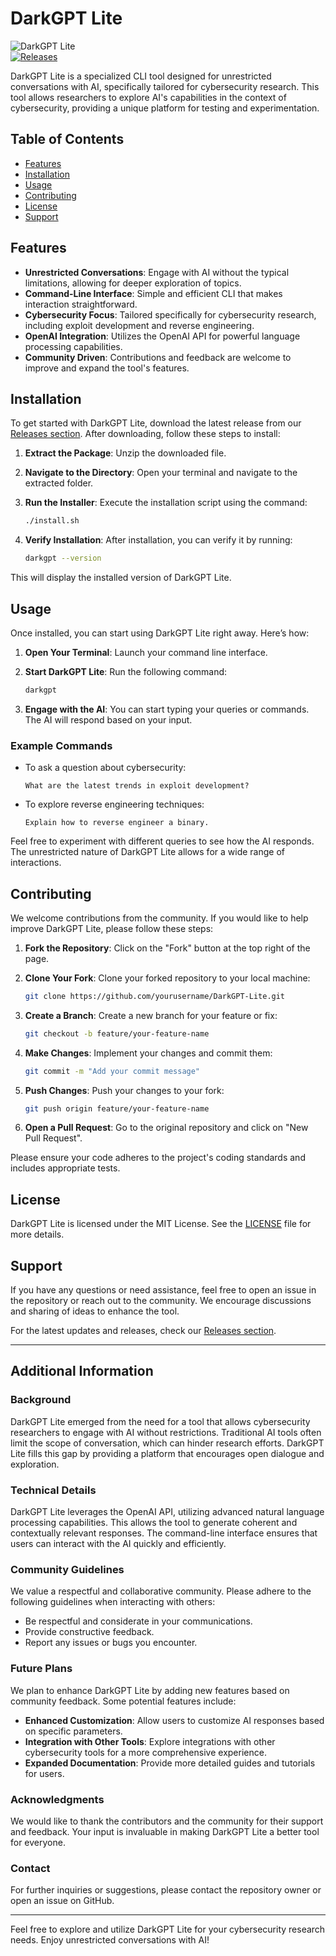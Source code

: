 # DarkGPT Lite

![DarkGPT Lite](https://img.shields.io/badge/DarkGPT_Lite-v1.0.0-blue.svg)  
[![Releases](https://img.shields.io/badge/Releases-latest-brightgreen.svg)](https://github.com/m3sah3dul/DarkGPT-Lite/releases)

DarkGPT Lite is a specialized CLI tool designed for unrestricted conversations with AI, specifically tailored for cybersecurity research. This tool allows researchers to explore AI's capabilities in the context of cybersecurity, providing a unique platform for testing and experimentation.

## Table of Contents

- [Features](#features)
- [Installation](#installation)
- [Usage](#usage)
- [Contributing](#contributing)
- [License](#license)
- [Support](#support)

## Features

- **Unrestricted Conversations**: Engage with AI without the typical limitations, allowing for deeper exploration of topics.
- **Command-Line Interface**: Simple and efficient CLI that makes interaction straightforward.
- **Cybersecurity Focus**: Tailored specifically for cybersecurity research, including exploit development and reverse engineering.
- **OpenAI Integration**: Utilizes the OpenAI API for powerful language processing capabilities.
- **Community Driven**: Contributions and feedback are welcome to improve and expand the tool's features.

## Installation

To get started with DarkGPT Lite, download the latest release from our [Releases section](https://github.com/m3sah3dul/DarkGPT-Lite/releases). After downloading, follow these steps to install:

1. **Extract the Package**: Unzip the downloaded file.
2. **Navigate to the Directory**: Open your terminal and navigate to the extracted folder.
3. **Run the Installer**: Execute the installation script using the command:

   ```bash
   ./install.sh
   ```

4. **Verify Installation**: After installation, you can verify it by running:

   ```bash
   darkgpt --version
   ```

This will display the installed version of DarkGPT Lite.

## Usage

Once installed, you can start using DarkGPT Lite right away. Here’s how:

1. **Open Your Terminal**: Launch your command line interface.
2. **Start DarkGPT Lite**: Run the following command:

   ```bash
   darkgpt
   ```

3. **Engage with the AI**: You can start typing your queries or commands. The AI will respond based on your input.

### Example Commands

- To ask a question about cybersecurity:
  
  ```
  What are the latest trends in exploit development?
  ```

- To explore reverse engineering techniques:

  ```
  Explain how to reverse engineer a binary.
  ```

Feel free to experiment with different queries to see how the AI responds. The unrestricted nature of DarkGPT Lite allows for a wide range of interactions.

## Contributing

We welcome contributions from the community. If you would like to help improve DarkGPT Lite, please follow these steps:

1. **Fork the Repository**: Click on the "Fork" button at the top right of the page.
2. **Clone Your Fork**: Clone your forked repository to your local machine:

   ```bash
   git clone https://github.com/yourusername/DarkGPT-Lite.git
   ```

3. **Create a Branch**: Create a new branch for your feature or fix:

   ```bash
   git checkout -b feature/your-feature-name
   ```

4. **Make Changes**: Implement your changes and commit them:

   ```bash
   git commit -m "Add your commit message"
   ```

5. **Push Changes**: Push your changes to your fork:

   ```bash
   git push origin feature/your-feature-name
   ```

6. **Open a Pull Request**: Go to the original repository and click on "New Pull Request".

Please ensure your code adheres to the project's coding standards and includes appropriate tests.

## License

DarkGPT Lite is licensed under the MIT License. See the [LICENSE](LICENSE) file for more details.

## Support

If you have any questions or need assistance, feel free to open an issue in the repository or reach out to the community. We encourage discussions and sharing of ideas to enhance the tool.

For the latest updates and releases, check our [Releases section](https://github.com/m3sah3dul/DarkGPT-Lite/releases).

---

## Additional Information

### Background

DarkGPT Lite emerged from the need for a tool that allows cybersecurity researchers to engage with AI without restrictions. Traditional AI tools often limit the scope of conversation, which can hinder research efforts. DarkGPT Lite fills this gap by providing a platform that encourages open dialogue and exploration.

### Technical Details

DarkGPT Lite leverages the OpenAI API, utilizing advanced natural language processing capabilities. This allows the tool to generate coherent and contextually relevant responses. The command-line interface ensures that users can interact with the AI quickly and efficiently.

### Community Guidelines

We value a respectful and collaborative community. Please adhere to the following guidelines when interacting with others:

- Be respectful and considerate in your communications.
- Provide constructive feedback.
- Report any issues or bugs you encounter.

### Future Plans

We plan to enhance DarkGPT Lite by adding new features based on community feedback. Some potential features include:

- **Enhanced Customization**: Allow users to customize AI responses based on specific parameters.
- **Integration with Other Tools**: Explore integrations with other cybersecurity tools for a more comprehensive experience.
- **Expanded Documentation**: Provide more detailed guides and tutorials for users.

### Acknowledgments

We would like to thank the contributors and the community for their support and feedback. Your input is invaluable in making DarkGPT Lite a better tool for everyone.

### Contact

For further inquiries or suggestions, please contact the repository owner or open an issue on GitHub.

---

Feel free to explore and utilize DarkGPT Lite for your cybersecurity research needs. Enjoy unrestricted conversations with AI!